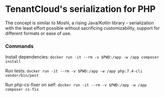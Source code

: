 # TenantCloud's serialization for PHP

The concept is similar to Moshi, a rising Java/Kotlin library - serialization with the least 
effort possible without  sacrificing customizability, support for different formats or ease of use.

### Commands
Install dependencies:
`docker run -it --rm -v $PWD:/app -w /app composer install`

Run tests:
`docker run -it --rm -v $PWD:/app -w /app php:7.4-cli vendor/bin/pest`

Run php-cs-fixer on self:
`docker run -it --rm -v $PWD:/app -w /app composer cs-fix`
